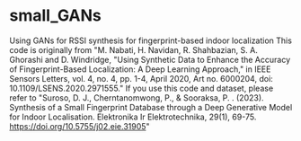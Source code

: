 # small_GANs
Using GANs for RSSI synthesis for fingerprint-based indoor localization
This code is originally from "M. Nabati, H. Navidan, R. Shahbazian, S. A. Ghorashi and D. Windridge, "Using Synthetic Data to Enhance the Accuracy of Fingerprint-Based Localization: A Deep Learning Approach," in IEEE Sensors Letters, vol. 4, no. 4, pp. 1-4, April 2020, Art no. 6000204, doi: 10.1109/LSENS.2020.2971555."
If you use this code and dataset, please refer to "Suroso, D. J., Cherntanomwong, P., & Sooraksa, P. . (2023). Synthesis of a Small Fingerprint Database through a Deep Generative Model for Indoor Localisation. Elektronika Ir Elektrotechnika, 29(1), 69-75. https://doi.org/10.5755/j02.eie.31905"
